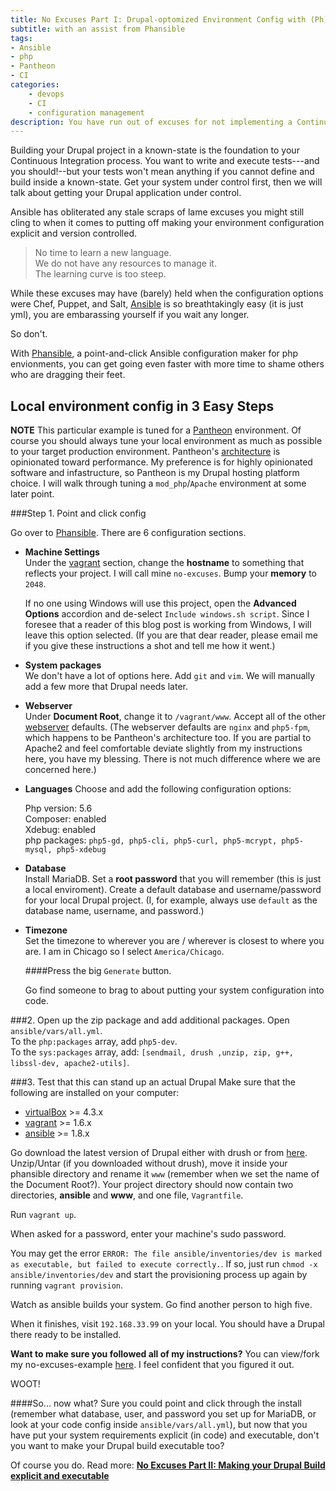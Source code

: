 ```yaml
---
title: No Excuses Part I: Drupal-optomized Environment Config with (Ph)Ansible
subtitle: with an assist from Phansible
tags:
- Ansible
- php
- Pantheon
- CI
categories:
    - devops
    - CI
    - configuration management
description: You have run out of excuses for not implementing a Continuous Integration process. I will give you everything you need to automate your system and drupal build, automate tests and automate deployment. We start today with the basics: getting your system into a versioned, distributable, known-state.
---
```


Building your Drupal project in a known-state is the foundation to your Continuous Integration process.  You want to write and execute tests---and you should!--but your tests won't mean anything if you cannot define and build inside a known-state. Get your system under control first, then we will talk about getting your Drupal application under control.

Ansible has obliterated any stale scraps of lame excuses you might still cling to when it comes to putting off making your environment configuration explicit and version controlled.

> No time to learn a new language.  
> We do not have any resources to manage it.  
> The learning curve is too steep.  

While these excuses may have (barely) held when the configuration options were Chef, Puppet, and Salt, [Ansible](http://www.ansible.com/home) is so breathtakingly easy (it is just yml), you are embarassing yourself if you wait any longer.

So don't.

With [Phansible](http://phansible.com/), a point-and-click Ansible configuration maker for php envionments, you can get going even faster with more time to shame others who are dragging their feet.

## Local environment config in 3 Easy Steps

**NOTE** This particular example is tuned for a [Pantheon](https://pantheon.io/) environment. Of course you should always tune your local environment as much as possible to your target production environment. Pantheon's [architecture](https://pantheon.io/platform/our-architecture) is opinionated toward performance. My preference is for highly opinionated software and infastructure, so Pantheon is my Drupal hosting platform choice. I will walk through tuning a `mod_php`/`Apache` environment at some later point.

###Step 1. Point and click config

Go over to [Phansible](http://phansible.com/). There are 6 configuration sections.

* **Machine Settings**  
    Under the [vagrant](http://phansible.com/#section-vagrant) section, change the **hostname** to something that reflects your project. I will call mine `no-excuses`. Bump your **memory** to `2048`.

    If no one using Windows will use this project, open the **Advanced Options** accordion and de-select `Include windows.sh script`. Since I foresee that a reader of this blog post is working from Windows, I will leave this option selected. (If you are that dear reader, please email me if you give these instructions a shot and tell me how it went.)

* **System packages**  
    We don't have a lot of options here. Add `git` and `vim`. We will manually add a few more that Drupal needs later.

* **Webserver**  
    Under **Document Root**, change it to `/vagrant/www`. Accept all of the other [webserver](http://phansible.com/#section-webserver) defaults. (The webserver defaults are `nginx` and `php5-fpm`, which happens to be Pantheon's architecture too. If you are partial to Apache2 and feel comfortable deviate slightly from my instructions here, you have my blessing. There is not much difference where we are concerned here.)

* **Languages**
    Choose and add the following configuration options:

    Php version: 5.6  
    Composer: enabled  
    Xdebug: enabled  
    php packages: `php5-gd, php5-cli, php5-curl, php5-mcrypt, php5-mysql, php5-xdebug`

* **Database**  
    Install MariaDB. Set a **root password** that you will remember (this is just a local enviroment). Create a default database and username/password for your local Drupal project. (I, for example, always use `default` as the database name, username, and password.)

* **Timezone**  
    Set the timezone to wherever you are / wherever is closest to where you are. I am in Chicago so I select `America/Chicago`.

    ####Press the big `Generate` button.

    Go find someone to brag to about putting your system configuration into code.

###2. Open up the zip package and add additional packages.
Open `ansible/vars/all.yml`.  
To the `php:packages` array, add `php5-dev`.  
To the `sys:packages` array, add:  `[sendmail, drush ,unzip, zip, g++, libssl-dev, apache2-utils]`.  


###3. Test that this can stand up an actual Drupal
Make sure that the following are installed on your computer:

* [virtualBox](https://www.virtualbox.org/wiki/Downloads) >= 4.3.x
* [vagrant](http://downloads.vagrantup.com/) >= 1.6.x
* [ansible](http://docs.ansible.com/ansible/intro_installation.html#installing-the-control-machine) >= 1.8.x

Go download the latest version of Drupal either with drush or from [here](https://www.Drupal.org/project/Drupal). Unzip/Untar (if you downloaded without drush), move it inside your phansible directory and rename it `www` (remember when we set the name of the Document Root?). Your project directory should now contain two directories, **ansible** and **www**, and one file, `Vagrantfile`.

Run `vagrant up`.

When asked for a password, enter your machine's sudo password.

You may get the error `ERROR: The file ansible/inventories/dev is marked as executable, but failed to execute correctly.`. If so, just run `chmod -x ansible/inventories/dev` and start the provisioning process up again by running `vagrant provision`.

Watch as ansible builds your system. Go find another person to high five.

When it finishes, visit `192.168.33.99` on your local. You should have a Drupal there ready to be installed.

**Want to make sure you followed all of my instructions?**
You can view/fork my no-excuses-example [here](https://github.com/craychee/no-excuses-Drupal/tree/0.1.0). I feel confident that you figured it out.

WOOT!

####So... now what?
Sure you could point and click through the install (remember what database, user, and password you set up for MariaDB, or look at your code config inside `ansible/vars/all.yml`), but now that you have put your system requirements explicit (in code) and executable, don't you want to make your Drupal build executable too?

Of course you do. Read more: **[No Excuses Part II: Making your Drupal Build explicit and executable](http://craychee.io/blog/2015/05/20/no-excuse-config-management-Drupal/)**
